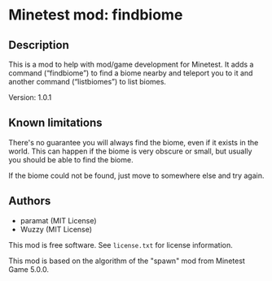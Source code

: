 # Minetest mod: findbiome

## Description
This is a mod to help with mod/game development for Minetest.
It adds a command (“findbiome”) to find a biome nearby and teleport you to it
and another command (“listbiomes”) to list biomes.

Version: 1.0.1

## Known limitations
There's no guarantee you will always find the biome, even if it exists in the world.
This can happen if the biome is very obscure or small, but usually you should be
able to find the biome.

If the biome could not be found, just move to somewhere else and try again.

## Authors
- paramat (MIT License)
- Wuzzy (MIT License)

This mod is free software. See `license.txt` for license information.

This mod is based on the algorithm of the "spawn" mod from Minetest Game 5.0.0.
